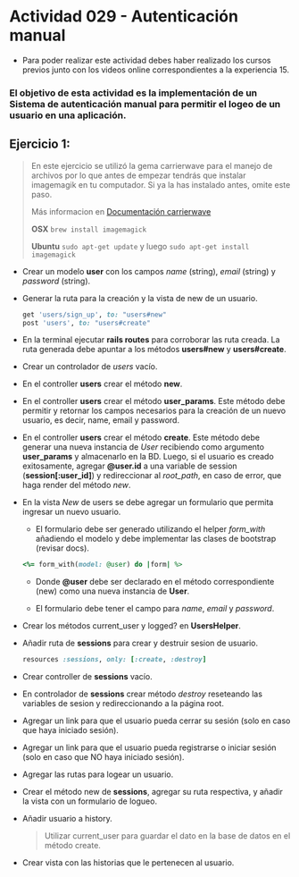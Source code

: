 # Actividad 029 - Autenticación manual

- Para poder realizar este actividad debes haber realizado los cursos previos junto con los videos online correspondientes a la experiencia 15.

### El objetivo de esta actividad es la implementación de un Sistema de autenticación manual para permitir el logeo de un usuario en una aplicación.

## Ejercicio 1:

> En este ejercicio se utilizó la gema carrierwave para el manejo de archivos por lo que antes de empezar tendrás que instalar imagemagik en tu computador. Si ya la has instalado antes, omite este paso.
> 
> Más informacion en <a href="https://github.com/carrierwaveuploader/carrierwave/tree/v1.1.0">Documentación carrierwave</a>
>
> **OSX** ```brew install imagemagick``` 
>
> **Ubuntu** ```sudo apt-get update``` y luego ```sudo apt-get install imagemagick``` 

- Crear un modelo **user** con los campos *name* (string), *email* (string) y *password* (string).

- Generar la ruta para la creación y la vista de new de un usuario.

    ~~~ruby
   get 'users/sign_up', to: "users#new"
  	post 'users', to: "users#create"
    ~~~

- En la terminal ejecutar **rails routes** para corroborar las ruta creada. La ruta generada debe apuntar a los métodos **users#new** y **users#create**.

- Crear un controlador de *users* vacío.

- En el controller **users** crear el método **new**. 

- En el controller **users** crear el método **user_params**. Este método debe permitir y retornar los campos necesarios para la creación de un nuevo usuario, es decir, name, email y password.

- En el controller **users** crear el método **create**. Este método debe generar una nueva instancia de *User* recibiendo como argumento **user_params** y almacenarlo en la BD. Luego, si el usuario es creado exitosamente, agregar **@user.id** a una variable de session (**session[:user_id]**) y redireccionar al *root_path*, en caso de error, que haga render del método *new*.

- En la vista *New* de users se debe agregar un formulario que permita ingresar un nuevo usuario.

    - El formulario debe ser generado utilizando el helper *form_with* añadiendo el modelo y debe implementar las clases de bootstrap (revisar docs).

    ~~~ruby
    <%= form_with(model: @user) do |form| %>
    ~~~

    - Donde **@user** debe ser declarado en el método correspondiente (new) como una nueva instancia de **User**.

    - El formulario debe tener el campo para *name*, *email* y *password*.

- Crear los métodos current_user y logged? en **UsersHelper**.
 
	
- Añadir ruta de **sessions** para crear y destruir sesion de usuario.

	~~~ruby
	resources :sessions, only: [:create, :destroy]
	~~~

- Crear controller de **sessions** vacío.

- En controlador de **sessions** crear método *destroy* reseteando las variables de sesion y redireccionando a la página root.

- Agregar un link para que el usuario pueda cerrar su sesión (solo en caso que haya iniciado sesión).

- Agregar un link para que el usuario pueda registrarse o iniciar sesión (solo en caso que NO haya iniciado sesión).

- Agregar las rutas para logear un usuario.

- Crear el método new de **sessions**, agregar su ruta respectiva, y añadir la vista con un formulario de logueo.

- Añadir usuario a history.
	> Utilizar current_user para guardar el dato en la base de datos en el método create.

- Crear vista con las historias que le pertenecen al usuario.